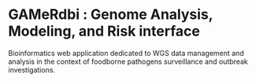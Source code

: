 GAMeRdbi : Genome Analysis, Modeling, and Risk interface
===========================================
Bioinformatics web application dedicated to WGS data management and analysis in the context of foodborne pathogens surveillance and outbreak investigations.
